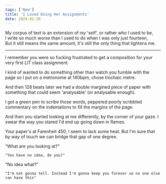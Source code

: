 ```yaml
---
tags: ['New']
title: 'I Loved Doing Her Assignments'
date: 2024-02-26
---
```


My corpus of text is an extension of my 'self', or rather who I used to be,  
I write so much worse than I used to do when I was only just fourteen,  
But it still means the same amount, it's still the only thing that lightens me.

---

I remember you were so fucking frustrated to get a composition for your very first LIT class assignment.

I kind of wanted to do something other than watch you fumble with the page so I put on a metronome at 140bpm, chose trochaic metre.

And then 128 beats later we had a double margined piece of paper with something that could seem 'analysable' (or analysable enough).

I got a green pen to scribe those words, peppered poorly scribbled commentary on the indentations to fill the margins of the page.

And then you started looking at me differently, by the corner of your gaze. I swear the way you stared I'd end up going down in flames.

Your paper's at Farenheit 450, I seem to lack some heat. But I'm sure that by way of touch we can bridge that gap of one degree.

"What are you looking at?"

    "You have no idea, do you?"

"No idea what?"

    "I'm not gonna tell. Instead I'm gonna keep you forever so no one else can have this"
